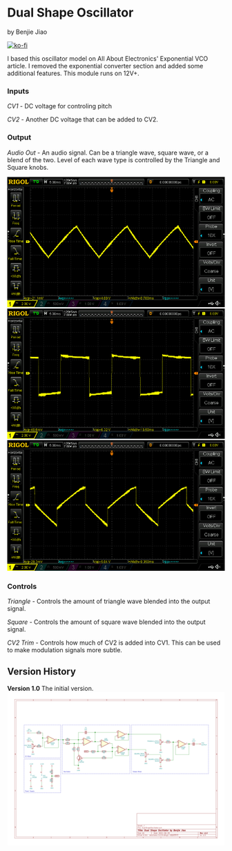 # Dual Shape Oscillator
by Benjie Jiao

[![ko-fi](https://ko-fi.com/img/githubbutton_sm.svg)](https://ko-fi.com/C0C24WFYS)

I based this oscillator model on All About Electronics' Exponential VCO article. I removed the exponential converter section and added some additional features. This module runs on 12V+.

### Inputs

*CV1* - DC voltage for controling pitch

*CV2* - Another DC voltage that can be added to CV2. 

### Output

*Audio Out* - An audio signal. Can be a triangle wave, square wave, or a blend of the two. Level of each wave type is controlled by the Triangle and Square knobs.

<img src="./Images/Scope - Triangle.png">

<img src="./Images/Scope - Square.png">

<img src="./Images/Scope - Blend.png">

### Controls

*Triangle* - Controls the amount of triangle wave blended into the output signal.

*Square* - Controls the amount of square wave blended into the output signal. 

*CV2 Trim* - Controls how much of CV2 is added into CV1. This can be used to make modulation signals more subtle.

## Version History

**Version 1.0**
The initial version.
<img src="./DualShapeOscillator v1.0.svg">

